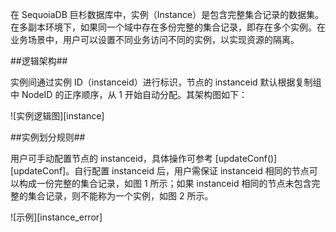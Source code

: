 在 SequoiaDB 巨杉数据库中，实例（Instance）是包含完整集合记录的数据集。在多副本环境下，如果同一个域中存在多份完整的集合记录，即存在多个实例。在业务场景中，用户可以设置不同业务访问不同的实例，以实现资源的隔离。

##逻辑架构##

实例间通过实例 ID（instanceid）进行标识，节点的 instanceid 默认根据复制组中 NodeID 的正序顺序，从 1 开始自动分配。其架构图如下：

![实例逻辑图][instance]

##实例划分规则##

用户可手动配置节点的 instanceid，具体操作可参考 [updateConf()][updateConf]。自行配置 instanceid 后，用户需保证 instanceid 相同的节点可以构成一份完整的集合记录，如图 1 所示；如果 instanceid 相同的节点未包含完整的集合记录，则不能称为一个实例，如图 2 所示。

![示例][instance_error]

[^_^]:
    本文使用的所有引用及链接
[instance]:images/Distributed_Engine/Architecture/Data_Model/instance.png
[instance_error]:images/Distributed_Engine/Architecture/Data_Model/instance_error.png
[updateConf]:manual/Manual/Sequoiadb_Command/Sdb/updateConf.md
[configeration]:manual/Distributed_Engine/Maintainance/Database_Configuration/parameter_instructions.md